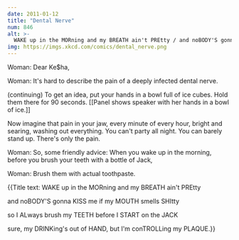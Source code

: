 ```yaml
---
date: 2011-01-12
title: "Dental Nerve"
num: 846
alt: >-
  WAKE up in the MORning and my BREATH ain't PREtty / and noBODY'S gonna KISS me if my MOUTH smells SHItty / so I ALways brush my TEETH before I START on the JACK / sure, my DRINKing's out of HAND, but I'm conTROLLing my PLAQUE.
img: https://imgs.xkcd.com/comics/dental_nerve.png
---
```

Woman: Dear Ke$ha,

Woman: It's hard to describe the pain of a deeply infected dental nerve.

(continuing) To get an idea, put your hands in a bowl full of ice cubes. Hold them there for 90 seconds. [[Panel shows speaker with her hands in a bowl of ice.]]

Now imagine that pain in your jaw, every minute of every hour, bright and searing, washing out everything. You can't party all night. You can barely stand up. There's only the pain.

Woman: So, some friendly advice: When you wake up in the morning, before you brush your teeth with a bottle of Jack,

Woman: Brush them with actual toothpaste.

{{Title text: WAKE up in the MORning and my BREATH ain't PREtty 

 and noBODY'S gonna KISS me if my MOUTH smells SHItty 

 so I ALways brush my TEETH before I START on the JACK 

 sure, my DRINKing's out of HAND, but I'm conTROLLing my PLAQUE.}}